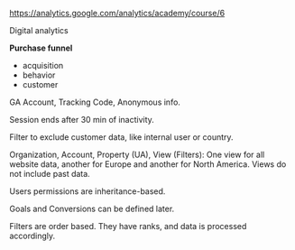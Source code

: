https://analytics.google.com/analytics/academy/course/6

Digital analytics

**Purchase funnel**
 - acquisition
 - behavior
 - customer

GA Account, Tracking Code, Anonymous info.

Session ends after 30 min of inactivity.

Filter to exclude customer data, like internal user or country.

Organization, Account, Property (UA), View (Filters): 
One view for all website data, another for Europe 
and another for North America. Views do not include past data.

Users permissions are inheritance-based.

Goals and Conversions can be defined later. 

Filters are order based.  They have ranks, and data is processed accordingly.

